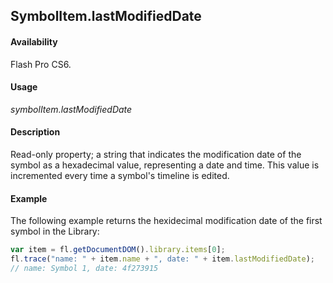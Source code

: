 ## SymbolItem.lastModifiedDate

#### Availability

Flash Pro CS6.

#### Usage

*symbolItem.lastModifiedDate*

#### Description

Read-only property; a string that indicates the modification date of the symbol as a hexadecimal value, representing a date and time. This value is incremented every time a symbol's timeline is edited.

#### Example

The following example returns the hexidecimal modification date of the first symbol in the Library:

```javascript
var item = fl.getDocumentDOM().library.items[0];
fl.trace("name: " + item.name + ", date: " + item.lastModifiedDate);
// name: Symbol 1, date: 4f273915

```
